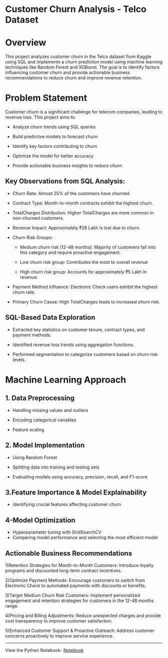 # Customer Churn Analysis - Telco Dataset

# Overview

This project analyzes customer churn in the Telco dataset from Kaggle using SQL and implements a churn prediction model using machine learning techniques like Random Forest and XGBoost. The goal is to identify factors influencing customer churn and provide actionable business recommendations to reduce churn and improve revenue retention.

# Problem Statement

Customer churn is a significant challenge for telecom companies, leading to revenue loss. This project aims to:

- Analyze churn trends using SQL queries

- Build predictive models to forecast churn

- Identify key factors contributing to churn

- Optimize the model for better accuracy

- Provide actionable business insights to reduce churn

## Key Observations from SQL Analysis:

- Churn Rate: Almost 25% of the customers have churned.

- Contract Type: Month-to-month contracts exhibit the highest churn.

- TotalCharges Distribution: Higher TotalCharges are more common in non-churned customers.

- Revenue Impact: Approximately ₹28 Lakh is lost due to churn.

- Churn Risk Groups:

   - Medium churn risk (12-48 months): Majority of customers fall into this category and require proactive engagement.

   -   Low churn risk group: Contributes the most to overall revenue

   -   High churn risk group: Accounts for approximately ₹5 Lakh in revenue.

- Payment Method Influence: Electronic Check users exhibit the highest churn rate.

- Primary Churn Cause: High TotalCharges leads to increased churn risk.

## SQL-Based Data Exploration

- Extracted key statistics on customer tenure, contract types, and payment methods.

- Identified revenue loss trends using aggregation functions.

- Performed segmentation to categorize customers based on churn risk levels.


# Machine Learning Approach

## 1. Data Preprocessing

- Handling missing values and outliers

- Encoding categorical variables

- Feature scaling

## 2. Model Implementation

- Using Random Forest 

 - Splitting data into training and testing sets

- Evaluating models using accuracy, precision, recall, and F1-score

## 3.Feature Importance & Model Explainability
- Identifying crucial features affecting customer churn

## 4-Model Optimization

- Hyperparameter tuning with GridSearchCV
- Comparing model performance and selecting the most efficient model

## Actionable Business Recommendations

1)Retention Strategies for Month-to-Month Customers: Introduce loyalty programs and discounted long-term contract incentives.

2)Optimize Payment Methods: Encourage customers to switch from Electronic Check to automated payments with discounts or benefits.

3)Target Medium Churn Risk Customers: Implement personalized engagement and retention strategies for customers in the 12-48 months range.

4)Pricing and Billing Adjustments: Reduce unexpected charges and provide cost transparency to improve customer satisfaction.

5)Enhanced Customer Support & Proactive Outreach: Address customer concerns proactively to improve service experience.
<hr>

View the Python Notebook- [Notebook](https://nbviewer.org/github/Krasper707/Telco-Customer-Churn/blob/main/Telco_Customer_Churn.ipynb)



